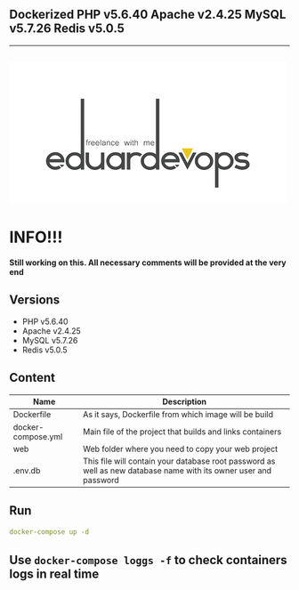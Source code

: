 ## Dockerized PHP v5.6.40 Apache v2.4.25 MySQL v5.7.26 Redis v5.0.5
------
![Logo](lg.png)
------
# INFO!!!
####  Still working on this. All necessary comments will be provided at the very end

## Versions
*	PHP v5.6.40
*	Apache v2.4.25
*	MySQL v5.7.26
*	Redis v5.0.5

## Content
Name| Description
------------ | -------------
Dockerfile | As it says, Dockerfile from which image will be build
docker-compose.yml  | Main file of the project that builds and links containers
web | Web folder where you need to copy your web project
.env.db | This file will contain your database root password as well as new database name with its owner user and password

## Run
```yaml
docker-compose up -d
```
Use `docker-compose loggs -f` to check containers logs in real time
------
